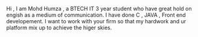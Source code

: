 Hi , I am Mohd Humza , a BTECH IT 3 year student who have great hold on engish as a medium of communication.
I have done C , JAVA , Front end developement.
I want to work with your firm so that my hardwork and ur platform mix up to achieve the higer skies.
